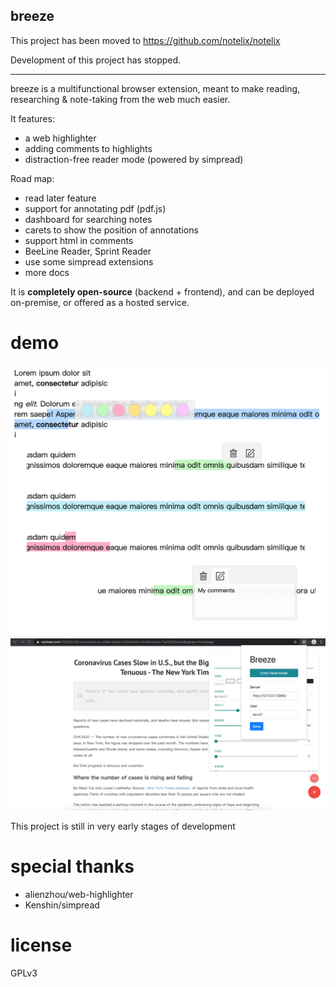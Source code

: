 breeze
------

This project has been moved to https://github.com/notelix/notelix

Development of this project has stopped.


------


breeze is a multifunctional browser extension, meant to make reading, researching & note-taking from the web much easier.

It features:
* a web highlighter
* adding comments to highlights
* distraction-free reader mode (powered by simpread)

Road map:
* read later feature
* support for annotating pdf (pdf.js)
* dashboard for searching notes
* carets to show the position of annotations
* support html in comments
* BeeLine Reader, Sprint Reader
* use some simpread extensions
* more docs

It is **completely open-source** (backend + frontend), and can be deployed on-premise, or offered as a hosted service.

# demo
![./demo-2.jpg](demo-2.jpg)
![./readmode-demo.png](./readmode-demo.png)

This project is still in very early stages of development

# special thanks
* alienzhou/web-highlighter
* Kenshin/simpread

# license
GPLv3
